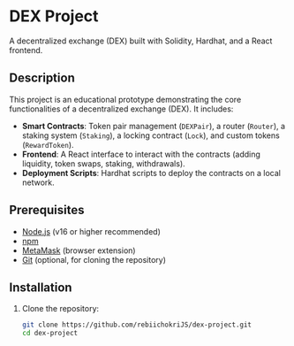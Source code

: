 # DEX Project

A decentralized exchange (DEX) built with Solidity, Hardhat, and a React frontend.

## Description

This project is an educational prototype demonstrating the core functionalities of a decentralized exchange (DEX). It includes:
- **Smart Contracts**: Token pair management (`DEXPair`), a router (`Router`), a staking system (`Staking`), a locking contract (`Lock`), and custom tokens (`RewardToken`).
- **Frontend**: A React interface to interact with the contracts (adding liquidity, token swaps, staking, withdrawals).
- **Deployment Scripts**: Hardhat scripts to deploy the contracts on a local network.

## Prerequisites

- [Node.js](https://nodejs.org/) (v16 or higher recommended)
- [npm](https://www.npmjs.com/)
- [MetaMask](https://metamask.io/) (browser extension)
- [Git](https://git-scm.com/) (optional, for cloning the repository)

## Installation

1. Clone the repository:
   ```bash
   git clone https://github.com/rebiichokriJS/dex-project.git
   cd dex-project